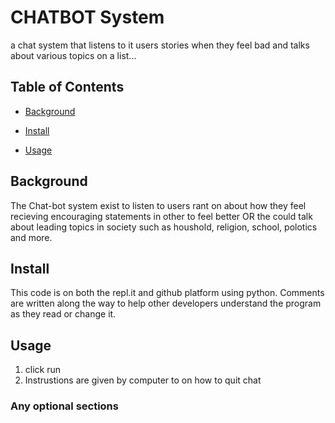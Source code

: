 # CHATBOT System

a chat system that listens to it users stories when they feel bad and talks about various topics on a list...

## Table of Contents

- [Background](#background)

- [Install](#install)

- [Usage](#usage)

## Background

The Chat-bot system exist to listen to users rant on about how they feel recieving encouraging statements in other to feel better OR the could talk about leading topics in society such as houshold, religion, school, polotics and more.

## Install

This code is on both the repl.it and github platform using python. Comments are written along the way to help other developers understand the program as they read or change it.

## Usage

1. click run
2. Instrustions are given by computer to on how to quit chat

### Any optional sections
